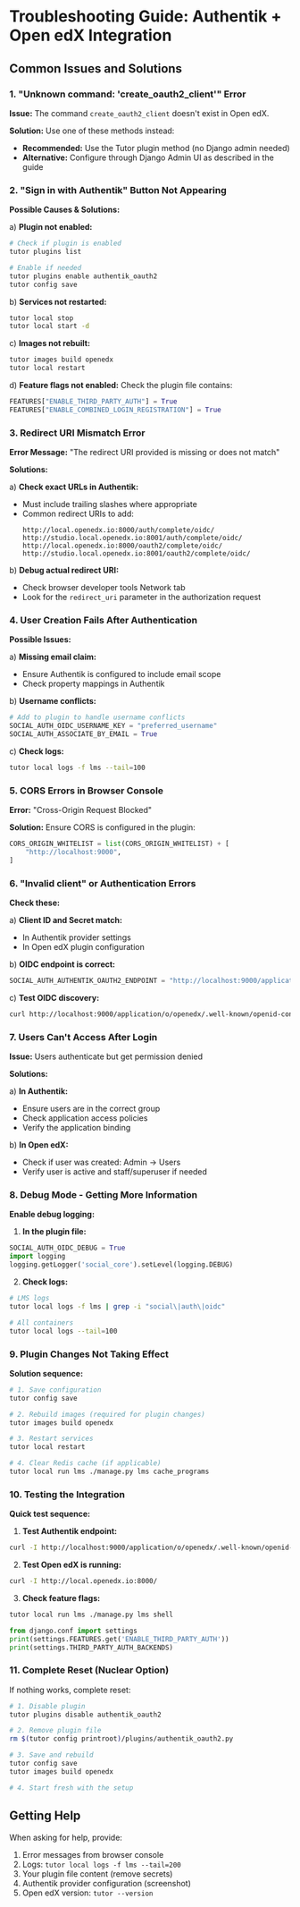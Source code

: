 # Troubleshooting Guide: Authentik + Open edX Integration

## Common Issues and Solutions

### 1. "Unknown command: 'create_oauth2_client'" Error

**Issue:** The command `create_oauth2_client` doesn't exist in Open edX.

**Solution:** Use one of these methods instead:
- **Recommended:** Use the Tutor plugin method (no Django admin needed)
- **Alternative:** Configure through Django Admin UI as described in the guide

### 2. "Sign in with Authentik" Button Not Appearing

**Possible Causes & Solutions:**

a) **Plugin not enabled:**
```bash
# Check if plugin is enabled
tutor plugins list

# Enable if needed
tutor plugins enable authentik_oauth2
tutor config save
```

b) **Services not restarted:**
```bash
tutor local stop
tutor local start -d
```

c) **Images not rebuilt:**
```bash
tutor images build openedx
tutor local restart
```

d) **Feature flags not enabled:**
Check the plugin file contains:
```python
FEATURES["ENABLE_THIRD_PARTY_AUTH"] = True
FEATURES["ENABLE_COMBINED_LOGIN_REGISTRATION"] = True
```

### 3. Redirect URI Mismatch Error

**Error Message:** "The redirect URI provided is missing or does not match"

**Solutions:**

a) **Check exact URLs in Authentik:**
- Must include trailing slashes where appropriate
- Common redirect URIs to add:
  ```
  http://local.openedx.io:8000/auth/complete/oidc/
  http://studio.local.openedx.io:8001/auth/complete/oidc/
  http://local.openedx.io:8000/oauth2/complete/oidc/
  http://studio.local.openedx.io:8001/oauth2/complete/oidc/
  ```

b) **Debug actual redirect URI:**
- Check browser developer tools Network tab
- Look for the `redirect_uri` parameter in the authorization request

### 4. User Creation Fails After Authentication

**Possible Issues:**

a) **Missing email claim:**
- Ensure Authentik is configured to include email scope
- Check property mappings in Authentik

b) **Username conflicts:**
```python
# Add to plugin to handle username conflicts
SOCIAL_AUTH_OIDC_USERNAME_KEY = "preferred_username"
SOCIAL_AUTH_ASSOCIATE_BY_EMAIL = True
```

c) **Check logs:**
```bash
tutor local logs -f lms --tail=100
```

### 5. CORS Errors in Browser Console

**Error:** "Cross-Origin Request Blocked"

**Solution:** Ensure CORS is configured in the plugin:
```python
CORS_ORIGIN_WHITELIST = list(CORS_ORIGIN_WHITELIST) + [
    "http://localhost:9000",
]
```

### 6. "Invalid client" or Authentication Errors

**Check these:**

a) **Client ID and Secret match:**
- In Authentik provider settings
- In Open edX plugin configuration

b) **OIDC endpoint is correct:**
```python
SOCIAL_AUTH_AUTHENTIK_OAUTH2_ENDPOINT = "http://localhost:9000/application/o/openedx/"
```

c) **Test OIDC discovery:**
```bash
curl http://localhost:9000/application/o/openedx/.well-known/openid-configuration
```

### 7. Users Can't Access After Login

**Issue:** Users authenticate but get permission denied

**Solutions:**

a) **In Authentik:**
- Ensure users are in the correct group
- Check application access policies
- Verify the application binding

b) **In Open edX:**
- Check if user was created: Admin → Users
- Verify user is active and staff/superuser if needed

### 8. Debug Mode - Getting More Information

**Enable debug logging:**

1. **In the plugin file:**
```python
SOCIAL_AUTH_OIDC_DEBUG = True
import logging
logging.getLogger('social_core').setLevel(logging.DEBUG)
```

2. **Check logs:**
```bash
# LMS logs
tutor local logs -f lms | grep -i "social\|auth\|oidc"

# All containers
tutor local logs --tail=100
```

### 9. Plugin Changes Not Taking Effect

**Solution sequence:**
```bash
# 1. Save configuration
tutor config save

# 2. Rebuild images (required for plugin changes)
tutor images build openedx

# 3. Restart services
tutor local restart

# 4. Clear Redis cache (if applicable)
tutor local run lms ./manage.py lms cache_programs
```

### 10. Testing the Integration

**Quick test sequence:**

1. **Test Authentik endpoint:**
```bash
curl -I http://localhost:9000/application/o/openedx/.well-known/openid-configuration
```

2. **Test Open edX is running:**
```bash
curl -I http://local.openedx.io:8000/
```

3. **Check feature flags:**
```bash
tutor local run lms ./manage.py lms shell
```
```python
from django.conf import settings
print(settings.FEATURES.get('ENABLE_THIRD_PARTY_AUTH'))
print(settings.THIRD_PARTY_AUTH_BACKENDS)
```

### 11. Complete Reset (Nuclear Option)

If nothing works, complete reset:

```bash
# 1. Disable plugin
tutor plugins disable authentik_oauth2

# 2. Remove plugin file
rm $(tutor config printroot)/plugins/authentik_oauth2.py

# 3. Save and rebuild
tutor config save
tutor images build openedx

# 4. Start fresh with the setup
```

## Getting Help

When asking for help, provide:
1. Error messages from browser console
2. Logs: `tutor local logs -f lms --tail=200`
3. Your plugin file content (remove secrets)
4. Authentik provider configuration (screenshot)
5. Open edX version: `tutor --version`